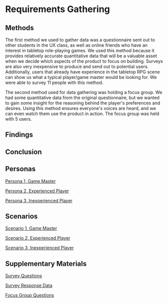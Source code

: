 # Requirements Gathering

## Methods
The first method we used to gather data was a questionnaire sent out to other students in the UX class, as well as online friends who have an interest in tabletop role-playing games.  We used this method because it provides relatively accurate quantitative data that will be a valuable asset when we decide which aspects of the product to focus on building.  Surveys are also very inexpensive to produce and send out to potential users.  Additionally, users that already have experience in the tabletop RPG scene can show us what a typical player/game master would be looking for. We were able to survey 11 people with this method.

The second method used for data gathering was holding a focus group. We had some quantitative data from the original questionnaire, but we wanted to gain some insight for the reasoning behind the player's preferences and desires.  Using this method ensures everyone's voices are heard, and we can even watch them use the product in action. The focus group was held with 5 users.

## Findings

## Conclusion

## Personas
[Persona 1, Game Master](/requirements/personas/GM.md)

[Persona 2, Experienced Player](/requirements/personas/experienced_player.md)

[Persona 3, Inexperienced Player](/requirements/personas/inexperienced_player.md)

## Scenarios
[Scenario 1, Game Master](/requirements/scenarios/game_master.md)

[Scenario 2, Experienced Player](/requirements/scenarios/experienced_player.md)

[Scenario 3, Inexperienced Player](/requirements/scenarios/inexperienced_player.md)


## Supplementary Materials
[Survey Questions](/requirements/supplementary_materials/Looking-For-Game%20User%20Survey%20-%20Google%20Forms.pdf)

[Survey Response Data](https://www.example.com)

[Focus Group Questions](https://www.example.com)
